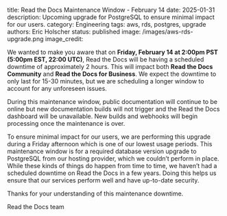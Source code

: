 title: Read the Docs Maintenance Window - February 14
date: 2025-01-31
description: Upcoming upgrade for PostgreSQL to ensure minimal impact for our users.
category: Engineering
tags: aws, rds, postgres, upgrade
authors: Eric Holscher
status: published
image: /images/aws-rds-upgrade.png
image_credit:

We wanted to make you aware that on **Friday, February 14 at 2:00pm PST (5:00pm EST, 22:00 UTC)**, Read the Docs will be having a scheduled downtime of approximately 2 hours.
This will impact both **Read the Docs Community** and **Read the Docs for Business**.
We expect the downtime to only last for 15-30 minutes, but we are scheduling a longer window to account for any unforeseen issues.

During this maintenance window, public documentation will continue to be online but new documentation builds will not trigger and the Read the Docs dashboard will be unavailable.
New builds and webhooks will begin processing once the maintenance is over.

To ensure minimal impact for our users, we are performing this upgrade during a Friday afternoon which is one of our lowest usage periods.
This maintenance window is for a required database version upgrade to PostgreSQL from our hosting provider, which we couldn’t perform in place.
While these kinds of things do happen from time to time, we haven’t had a scheduled downtime on Read the Docs in a few years. Doing this helps us ensure that our services perform well and have up-to-date security.

Thanks for your understanding of this maintenance downtime.

Read the Docs team
